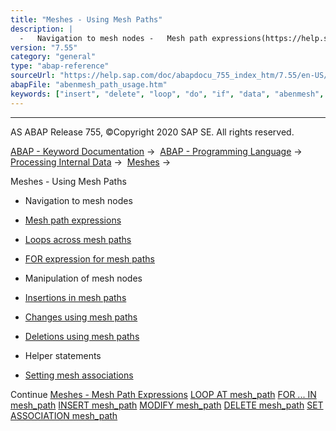 ```yaml
---
title: "Meshes - Using Mesh Paths"
description: |
  -   Navigation to mesh nodes -   Mesh path expressions(https://help.sap.com/doc/abapdocu_755_index_htm/7.55/en-US/abenmesh_path_expression.htm) -   Loops across mesh paths(https://help.sap.com/doc/abapdocu_755_index_htm/7.55/en-US/abenmesh_loop.htm) -   FOR expression for mesh paths(https://he
version: "7.55"
category: "general"
type: "abap-reference"
sourceUrl: "https://help.sap.com/doc/abapdocu_755_index_htm/7.55/en-US/abenmesh_path_usage.htm"
abapFile: "abenmesh_path_usage.htm"
keywords: ["insert", "delete", "loop", "do", "if", "data", "abenmesh", "path", "usage"]
---
```


* * *

AS ABAP Release 755, ©Copyright 2020 SAP SE. All rights reserved.

[ABAP - Keyword Documentation](https://help.sap.com/doc/abapdocu_755_index_htm/7.55/en-US/abenabap.htm) →  [ABAP - Programming Language](https://help.sap.com/doc/abapdocu_755_index_htm/7.55/en-US/abenabap_reference.htm) →  [Processing Internal Data](https://help.sap.com/doc/abapdocu_755_index_htm/7.55/en-US/abenabap_data_working.htm) →  [Meshes](https://help.sap.com/doc/abapdocu_755_index_htm/7.55/en-US/abenabap_meshes.htm) → 

Meshes - Using Mesh Paths

-   Navigation to mesh nodes

-   [Mesh path expressions](https://help.sap.com/doc/abapdocu_755_index_htm/7.55/en-US/abenmesh_path_expression.htm)

-   [Loops across mesh paths](https://help.sap.com/doc/abapdocu_755_index_htm/7.55/en-US/abenmesh_loop.htm)

-   [FOR expression for mesh paths](https://help.sap.com/doc/abapdocu_755_index_htm/7.55/en-US/abenmesh_for.htm)

-   Manipulation of mesh nodes

-   [Insertions in mesh paths](https://help.sap.com/doc/abapdocu_755_index_htm/7.55/en-US/abenmesh_insert.htm)

-   [Changes using mesh paths](https://help.sap.com/doc/abapdocu_755_index_htm/7.55/en-US/abenmesh_modify.htm)

-   [Deletions using mesh paths](https://help.sap.com/doc/abapdocu_755_index_htm/7.55/en-US/abenmesh_delete.htm)

-   Helper statements

-   [Setting mesh associations](https://help.sap.com/doc/abapdocu_755_index_htm/7.55/en-US/abenmesh_set_association.htm)

Continue
[Meshes - Mesh Path Expressions](https://help.sap.com/doc/abapdocu_755_index_htm/7.55/en-US/abenmesh_path_expression.htm)
[LOOP AT mesh\_path](https://help.sap.com/doc/abapdocu_755_index_htm/7.55/en-US/abenmesh_loop.htm)
[FOR ... IN mesh\_path](https://help.sap.com/doc/abapdocu_755_index_htm/7.55/en-US/abenmesh_for.htm)
[INSERT mesh\_path](https://help.sap.com/doc/abapdocu_755_index_htm/7.55/en-US/abenmesh_insert.htm)
[MODIFY mesh\_path](https://help.sap.com/doc/abapdocu_755_index_htm/7.55/en-US/abenmesh_modify.htm)
[DELETE mesh\_path](https://help.sap.com/doc/abapdocu_755_index_htm/7.55/en-US/abenmesh_delete.htm)
[SET ASSOCIATION mesh\_path](https://help.sap.com/doc/abapdocu_755_index_htm/7.55/en-US/abenmesh_set_association.htm)